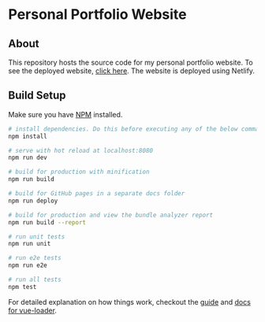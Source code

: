 # Personal Portfolio Website

## About

This repository hosts the source code for my personal portfolio website. To see the deployed website, [click here](#). The website is deployed using Netlify.

## Build Setup

Make sure you have [NPM](https://nodejs.org/en/download/) installed.

``` bash
# install dependencies. Do this before executing any of the below commands
npm install

# serve with hot reload at localhost:8080
npm run dev

# build for production with minification
npm run build

# build for GitHub pages in a separate docs folder
npm run deploy

# build for production and view the bundle analyzer report
npm run build --report

# run unit tests
npm run unit

# run e2e tests
npm run e2e

# run all tests
npm test
```

For detailed explanation on how things work, checkout the [guide](http://vuejs-templates.github.io/webpack/) and [docs for vue-loader](http://vuejs.github.io/vue-loader).
